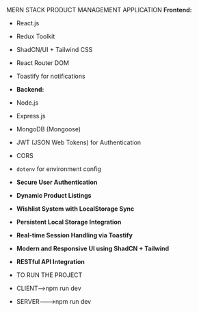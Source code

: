 MERN STACK PRODUCT MANAGEMENT APPLICATION
**Frontend:**
- React.js
- Redux Toolkit
- ShadCN/UI + Tailwind CSS
- React Router DOM
- Toastify for notifications
- **Backend:**
- Node.js
- Express.js
- MongoDB (Mongoose)
- JWT (JSON Web Tokens) for Authentication
- CORS
- `dotenv` for environment config
-  **Secure User Authentication**
-  **Dynamic Product Listings**
-  **Wishlist System with LocalStorage Sync**
-  **Persistent Local Storage Integration**
-  **Real-time Session Handling via Toastify**
-  **Modern and Responsive UI using ShadCN + Tailwind**
-  **RESTful API Integration**

-  TO RUN THE PROJECT
-  CLIENT-->npm run dev
-  SERVER--->npm run dev
